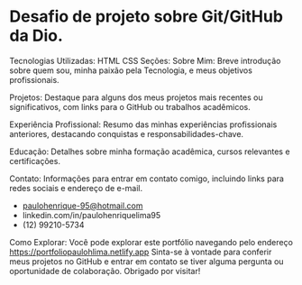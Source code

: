 # Desafio de projeto sobre Git/GitHub da Dio.
Tecnologias Utilizadas:
HTML
CSS
Seções:
Sobre Mim: Breve introdução sobre quem sou, minha paixão pela Tecnologia, e meus objetivos profissionais.

Projetos:
Destaque para alguns dos meus projetos mais recentes ou significativos, com links para o GitHub ou trabalhos acadêmicos.

Experiência Profissional:
Resumo das minhas experiências profissionais anteriores, destacando conquistas e responsabilidades-chave.

Educação:
Detalhes sobre minha formação acadêmica, cursos relevantes e certificações.

Contato:
Informações para entrar em contato comigo, incluindo links para redes sociais e endereço de e-mail.

- paulohenrique-95@hotmail.com
- linkedin.com/in/paulohenriquelima95
- (12) 99210-5734

Como Explorar:
Você pode explorar este portfólio navegando pelo endereço https://portfoliopaulohlima.netlify.app
Sinta-se à vontade para conferir meus projetos no GitHub e entrar em contato se tiver alguma pergunta ou oportunidade de colaboração. 
Obrigado por visitar!

